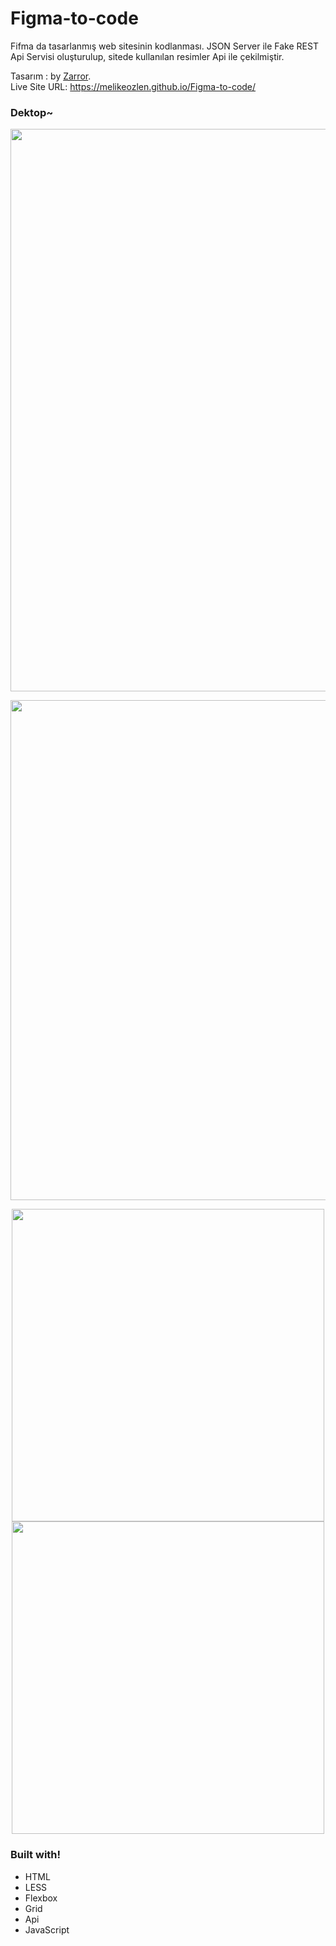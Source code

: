 # Figma-to-code
Fifma da tasarlanmış web sitesinin kodlanması. 
JSON Server ile Fake REST Api Servisi oluşturulup, sitede kullanılan resimler Api ile çekilmiştir.

Tasarım :  by <a
            href="https://www.figma.com/file/JXbKVQV6H8TuK9UDHl6e9d/NFT-Marketplace-Website-(Community)?node-id=1%3A64"
            target="_blank">Zarror</a>. <br>
Live Site URL: https://melikeozlen.github.io/Figma-to-code/

### Dektop~

<p align="center">
  <img width="900" height="auto" src="https://user-images.githubusercontent.com/44196940/167248427-bd5d319f-97e4-4f77-8864-5b110328f808.PNG">
</p>
<p align="center">
  <img width="800" height="auto" src="https://user-images.githubusercontent.com/44196940/167249502-9355c87d-4428-41fd-b219-0b4a5f1b63d6.PNG">
</p>
<p align="center">
  <img width="500" height="auto" src="https://user-images.githubusercontent.com/44196940/167249513-f8e9f4bc-eafd-4373-933f-90d0c40268fe.PNG">
  <img width="500" height="auto" src="(https://user-images.githubusercontent.com/44196940/167249514-e386e1bc-7c27-4306-b766-07654f8bfcb5.PNG">
            
</p>

### Built with!
- HTML
- LESS
- Flexbox
- Grid
- Api
- JavaScript
